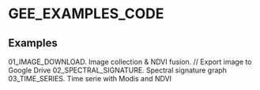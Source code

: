 # GEE_EXAMPLES_CODE
## Examples

01_IMAGE_DOWNLOAD. Image collection & NDVI fusion. // Export image to Google Drive 
02_SPECTRAL_SIGNATURE. Spectral signature graph
03_TIME_SERIES. Time serie with Modis and NDVI

